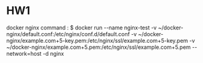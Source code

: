 # HW1

docker nginx command : $ docker run --name nginx-test -v ~/docker-nginx/default.conf:/etc/nginx/conf.d/default.conf -v ~/docker-nginx/example.com+5-key.pem:/etc/nginx/ssl/example.com+5-key.pem -v ~/docker-nginx/example.com+5.pem:/etc/nginx/ssl/example.com+5.pem --network=host -d nginx
